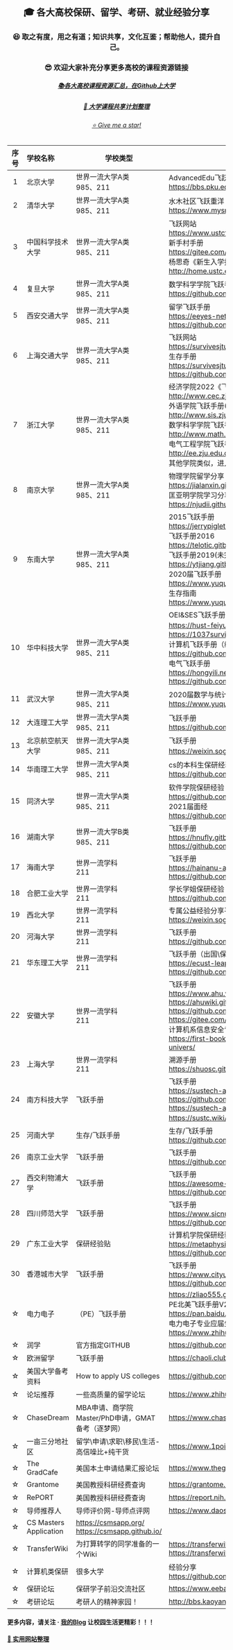 <h2 align="center">🎓 各大高校保研、留学、考研、就业经验分享</h2>

<h3 align="center">😆 取之有度，用之有道；知识共享，文化互鉴；帮助他人，提升自己。</h3>

<h3 align="center">😎 欢迎大家补充分享更多高校的课程资源链接</h3>

<h5 align="center"><a href="https://github.com/dcyyd/Total_Higher_Education_Shared_Resources/blob/main/Shared_Courses/src/Shared_Courses_1.md" target="_blank" >📚各大高校课程资源汇总，在Github上大学</a>
<h5 align="center"><a href="https://github.com/dcyyd/Total_Higher_Education_Shared_Resources/blob/main/Shared_Courses/src/Shared_Courses_3.md" target="_blank" >📂 大学课程共享计划整理</a></h5>

<h6 align="center"><a href="https://github.com/dcyyd/Total_Higher_Education_Shared_Resources" target="_blank" style="color:#1d953f front-size:60px" >⭐ Give me a star!</a></h6>

| **序号** 	 | **学校名称**               | **学校类型**                                           | **资源链接**                                                                                                                                                                                                                                                                                                          |
|:--------:|:-----------------------|----------------------------------------------------|-------------------------------------------------------------------------------------------------------------------------------------------------------------------------------------------------------------------------------------------------------------------------------------------------------------------|
|    1     | 北京大学                   | 世界一流大学A类<br/>985、211                               | AdvancedEdu飞跃重洋<br>https://bbs.pku.edu.cn/v2/thread.php?bid=41&type=1&mode=single                                                                                                                                                                                                                                 |
|    2     | 清华大学                   | 世界一流大学A类<br/>985、211                               | 水木社区飞跃重洋<br>https://www.mysmth.net/nForum/#!board/AdvancedEdu                                                                                                                                                                                                                                                     |
|    3     | 中国科学技术大学               | 世界一流大学A类<br>985、211                                | 飞跃网站<br>https://www.ustcflyer.com/welcome<br>新手村手册<br>https://gitee.com/yssickjgd/ustc_freshman<br>杨思奇《新生入学指导（偏物理类）》<br>http://home.ustc.edu.cn/~wukoutian/useful_links.html                                                                                                                                      |
|    4     | 复旦大学                   | 世界一流大学A类<br>985、211                                | 数学科学学院飞跃手册<br>https://github.com/iwannabethe/Flight-Manual-FudanSMS                                                                                                                                                                                                                                               |
|    5     | 西安交通大学                 | 世界一流大学A类<br>985、211                                | 留学飞跃手册<br>https://eeyes-net.github.io/feiyue-2011-05/<br>https://github.com/eeyes-net/feiyue-2011-05                                                                                                                                                                                                              |
|    6     | 上海交通大学                 | 世界一流大学A类<br>985、211                                | 飞跃网站<br>https://survivesjtu.github.io/SJTU-Application/#/<br>生存手册<br>https://survivesjtu.gitbook.io/survivesjtumanual/<br>https://github.com/SurviveSJTU/SurviveSJTUManual                                                                                                                                        |
|    7     | 浙江大学                   | 世界一流大学A类<br>985、211                                | 经济学院2022《飞跃手册》<br>http://www.cec.zju.edu.cn/2022/0628/c44167a2600591/page.psp<br>外语学院飞跃手册(2020汇编版)<br>http://www.sis.zju.edu.cn/sischinese/2020/1218/c12602a2234912/page.htm<br>数学科学学院飞跃手册<br>http://www.math.zju.edu.cn/<br>电气工程学院飞跃手册<br>http://ee.zju.edu.cn/<br>其他学院类似，进入官网直接搜索“飞跃手册”                         |
|    8     | 南京大学                   | 世界一流大学A类<br>985、211                                | 物理学院留学分享<br>https://jialanxin.github.io/njuphy-/><br>匡亚明学院学习分享平台<br>https://njudii.github.io/blog/                                                                                                                                                                                                                |
|    9     | 东南大学                   | 世界一流大学A类<br>985、211                                | 2015飞跃手册<br>https://jerrypiglet.gitbooks.io/2015_seu_abroad/content/<br>飞跃手册2016<br>https://telotic.gitbook.io/seu_abroad_2016/<br>飞跃手册2019(未完待续)<br>https://ytjiang.gitbook.io/seu-abroad-2019/<br>2020届飞跃手册<br>https://www.yuque.com/2020seufly/guide<br>生存指南<br>https://www.yuque.com/wangzonghui-jujm4/telvdb |
|    10    | 华中科技大学                 | 世界一流大学A类<br>985、211                                | OEI&SES飞跃手册<br>https://hust-feiyue.github.io/生存手册<br>https://1037survival.gitbook.io/survive-in-1037-forest/<br>计算机飞跃手册（编写中）<br>https://github.com/heptagonhust/career_plan<br>电气飞跃手册<br>https://hongyili.net/Feiyue/<br>https://github.com/LHYi/Feiyue-for-ECE                                                   |
|    11    | 武汉大学                   | 世界一流大学A类<br>985、211                                | 2020届数学与统计学院飞跃手册<br>https://www.yuque.com/2020whumathstat/fly-sheet                                                                                                                                                                                                                                               |
|    12    | 大连理工大学                 | 世界一流大学A类<br>985、211                                | 飞跃手册<br>https://github.com/alexedinburgh/dutOverseas                                                                                                                                                                                                                                                              |
|    13    | 北京航空航天大学               | 世界一流大学A类<br>985、211                                | 飞跃手册<br>https://weixin.sogou.com/weixin?type=2&s_from=input&query=北航飞跃手册                                                                                                                                                                                                                                          |
|    14    | 华南理工大学                 | 世界一流大学A类<br>985、211                                | cs的本科生保研经验分享<br>https://github.com/fjchange/SCUT_CS_baoyan                                                                                                                                                                                                                                                        |
|    15    | 同济大学                   | 世界一流大学A类<br>985、211                                | 软件学院保研经验<br>https://github.com/doubleZ0108/3Months-Farewell-3Years<br>2021届面经<br>https://github.com/wenjunBZ/RushForOffer                                                                                                                                                                                         |
|    16    | 湖南大学                   | 世界一流大学B类<br>985、211                                | 飞跃手册<br>https://hnufly.gitbook.io/main/<br>https://github.com/juwentao/HNU-fly-book                                                                                                                                                                                                                               |
|    17    | 海南大学                   | 世界一流学科<br>211                                      | 飞跃手册<br>https://hainanu-application.github.io/<br>https://github.com/Hainanu-Application/Hainanu-Application.github.io                                                                                                                                                                                            |
|    18    | 合肥工业大学                 | 世界一流学科<br>211                                      | 学长学姐保研经验<br>https://github.com/PhelixChen/baoyan                                                                                                                                                                                                                                                                  |
|    19    | 西北大学                   | 世界一流学科<br>211                                      | 专属公益经验分享平台（保研、考研、工作、出国）<br>https://weixin.sogou.com/weixin?type=2&s_from=input&query=NWUnicorn                                                                                                                                                                                                                    |
|    20    | 河海大学                   | 世界一流学科<br>211                                      | 飞跃手册<br>https://github.com/Novitch00/HHU_feiyue                                                                                                                                                                                                                                                                   |
|    21    | 华东理工大学                 | 世界一流学科<br>211                                      | 飞跃手册（出国\保研\考研\求职）<br>https://ecust-leap.github.io/<br>https://github.com/ECUST-Leap/ecust-leap.github.io                                                                                                                                                                                                          |
|    22    | 安徽大学                   | 世界一流学科<br>211                                      | 飞跃手册<br>https://www.ahu.wiki/<br>https://ahuwiki.gitee.io/impart-inherit/<br>https://github.com/AHUer-LeapLap/Impart-Inherit<br>https://gitee.com/ahuwiki/Impart-Inherit<br>计算机系信息安全专业入门指导<br>https://first-book-2.gitbook.io/the-guide-of-information-security-in-anhui-univers/                                 |
|    23    | 上海大学                   | 世界一流学科<br>211                                      | 溯源手册<br>https://shuosc.github.io/fly/                                                                                                                                                                                                                                                                             |
|    24    | 南方科技大学                 | 飞跃手册                                               | 飞跃手册<br>https://sustech-application.com/<br>https://github.com/SUSTech-Application/SUSTechapplication<br>https://sustech-application.github.io/2019-Fall/<br>https://sustc.wiki/飞跃手册                                                                                                                              |
|    25    | 河南大学                   | 生存/飞跃手册                                            | 生存/飞跃手册<br>https://github.com/HENU-CS/SurvivalHandbook/tree/master                                                                                                                                                                                                                                                |
|    26    | 南京工业大学                 | 飞跃手册                                               | 飞跃手册<br>https://github.com/yaoshun123/FLY_NJTech                                                                                                                                                                                                                                                                  |
|    27    | 西交利物浦大学                | 飞跃手册                                               | 飞跃手册<br>https://awesome-xjtlu.github.io/wiki/<br>https://github.com/awesome-xjtlu/wiki                                                                                                                                                                                                                            |
|    28    | 四川师范大学                 | 飞跃手册                                               | 飞跃手册<br>https://www.sicnuwiki.com/<br>https://github.com/SICNU-Application/wiki-SICNU                                                                                                                                                                                                                             |
|    29    | 广东工业大学                 | 保研经验贴                                              | 计算机学院保研经验贴<br>https://metaphysicser.github.io/GDUT-Computer-Survival-Manual/<br>https://github.com/metaphysicser/GDUT-Computer-Survival-Manual                                                                                                                                                                    |
|    30    | 香港城市大学                 | 飞跃手册                                               | 飞跃手册<br>https://www.cityuwiki.com/<br>https://github.com/FyisFe/CityU-Wiki                                                                                                                                                                                                                                        |
|    ☆     | 电力电子                   | （PE）飞跃手册                                           | https://zliao555.github.io/flying_brochure/<br>PE北美飞跃手册V2019.1.pdf-百度网盘提取码gw2t<br>https://pan.baidu.com/s/1TuPvkmOTwl0ztNb_12UBBQ<br>电力电子专业应届生就业指南<br>https://www.zhihu.com/people/zhang-shen-hua-60/posts                                                                                                        |
|    ☆     | 润学                     | 官方指定GITHUB                                         | https://github.com/The-Run-Philosophy-Organization/run                                                                                                                                                                                                                                                            |
|    ☆     | 欧洲留学                   | 飞跃手册                                               | https://chaoli.club/index.php/6978/2022/01                                                                                                                                                                                                                                                                        |
|    ☆     | 美国大学备考资料               | How to apply US colleges                           | https://github.com/F4bwDP6a6W/FLY_US                                                                                                                                                                                                                                                                              |
|    ☆     | 论坛推荐                   | 一些高质量的留学论坛                                         | https://www.zhihu.com/question/25157124                                                                                                                                                                                                                                                                           |
|    ☆     | ChaseDream             | MBA申请、商学院Master/PhD申请，GMAT备考（逐梦网）                  | https://www.chasedream.com/                                                                                                                                                                                                                                                                                       |
|    ☆     | 一亩三分地社区                | 留学\申请\求职\移民\生活-高信噪比+纯干货                            | https://www.1point3acres.com/                                                                                                                                                                                                                                                                                     |
|    ☆     | The GradCafe           | 美国本土申请结果汇报论坛                                       | https://www.thegradcafe.com/                                                                                                                                                                                                                                                                                      |
|    ☆     | Grantome               | 美国教授科研经费查询                                         | https://grantome.com/search                                                                                                                                                                                                                                                                                       |
|    ☆     | RePORT                 | 美国教授科研经费查询                                         | https://report.nih.gov/                                                                                                                                                                                                                                                                                           |
|    ☆     | 导师推荐人                  | 导师评价网-导师点评网                                        | https://www.daoshipingjia.xyz                                                                                                                                                                                                                                                                                     |
|    ☆     | CS Masters Application | https://csmsapp.org/<br>https://csmsapp.github.io/ |                                                                                                                                                                                                                                                                                                                   |
|    ☆     | TransferWiki           | 为打算转学的同学准备的一个Wiki                                  | https://transferwiki.com/<br>https://transferwiki.cn/                                                                                                                                                                                                                                                             |
|    ☆     | 计算机类保研                 | 很多大学                                               | 经验分享<br>https://github.com/shiyi001/baoyan-blog                                                                                                                                                                                                                                                                   |
|    ☆     | 保研论坛                   | 保研学子前沿交流社区                                         | https://www.eeban.com/                                                                                                                                                                                                                                                                                            |
|    ☆     | 考研论坛                   | 考研人的精神家园！                                          | http://bbs.kaoyan.com/                                                                                                                                                                                                                                                                                            |




#### **更多内容，请关注 · <a href="http://8.218.56.240/" target="_blank">我的Blog</a>  让校园生活更精彩！！！**

#### <a href="https://github.com/dcyyd/Total_Higher_Education_Shared_Resources/blob/main/Useful_Sites/src/UsefulSites.md" target="_blank">🔰 实用网站整理</a> 